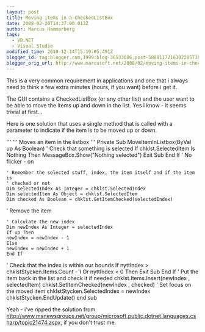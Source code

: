 ```yaml
---
layout: post
title: Moving items in a CheckedListBox
date: 2008-02-20T14:37:00.013Z
author: Marcus Hammarberg
tags:
  - VB.NET
  - Visual Studio
modified_time: 2010-12-14T15:19:05.491Z
blogger_id: tag:blogger.com,1999:blog-36533086.post-5888117216102285736
blogger_orig_url: http://www.marcusoft.net/2008/02/moving-items-in-checkedlistbox.html
---
```


This is a very common requirement in applications and one that i always
need to think a few extra minutes (hours, if you want) before i get
it.

The GUI contains a CheckedListBox (or any other list) and the user want
to be able to move the items up and down in the list. Yes i know - it
seems trivial at first...

Here is one solution that uses a single method that is called with a
parameter to indicate if the item is to be moved up or down.

   '''
    ''' Moves an item in the listbox
    '''
    Private Sub MoveItemInListbox(ByVal up As Boolean)
    ' Check that something is selected
    If chklst.SelectedItem Is Nothing Then
    MessageBox.Show("Nothing selected")
    Exit Sub
    End If
   ' No flicker - on

    ' Remember the selected stuff, index, the item itself and if the item is
    ' checked or not
    Dim selectedIndex As Integer = chklst.SelectedIndex
    Dim selectedItem As Object = chklst.SelectedItem
    Dim checked As Boolean = chklst.GetItemChecked(selectedIndex)
   ' Remove the item

    ' Calculate the new index
    Dim newIndex As Integer = selectedIndex
    If up Then
    newIndex = newIndex - 1
    Else
    newIndex = newIndex + 1
    End If
   ' Check that the index is within our bounds
    If nyttIndex > chklstStycken.Items.Count - 1 Or nyttIndex < 0 Then
                        Exit Sub
                    End If
   ' Put the item back in the list and check it if needed
    chklst.Items.Insert(newIndex , selectedItem)
    chklst.SetItemChecked(newIndex , checked)
   ' Set focus on the moved item
    chklstStycken.SelectedIndex = newIndex
    chklstStycken.EndUpdate()
    end sub

Yeah - i've ripped the solution from
<http://www.msnewsgroups.net/group/microsoft.public.dotnet.languages.csharp/topic21474.aspx>,
if you don't trust me.
